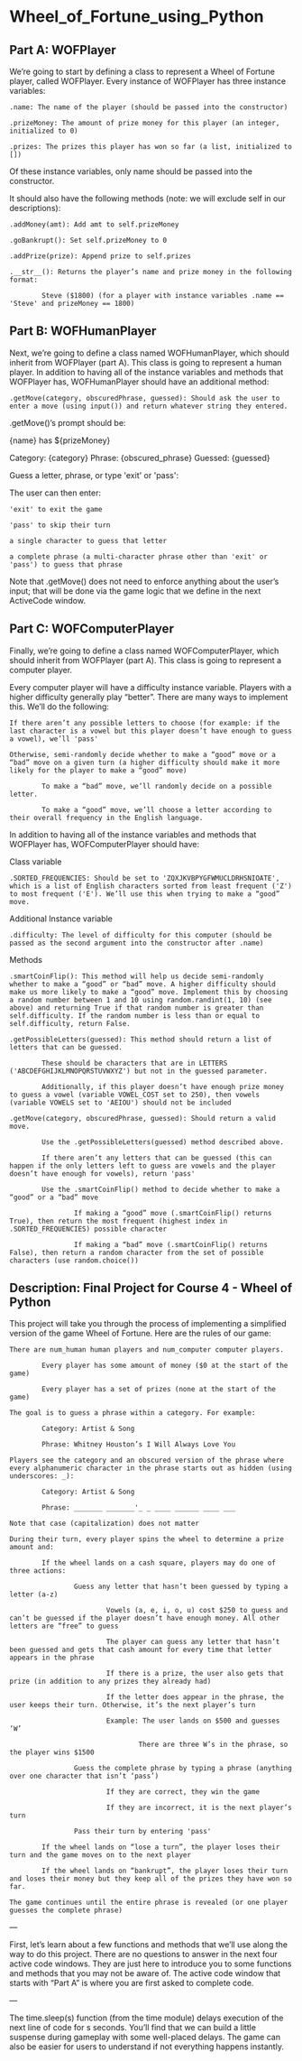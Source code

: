 # Wheel_of_Fortune_using_Python

## Part A: WOFPlayer

We’re going to start by defining a class to represent a Wheel of Fortune player, called WOFPlayer. Every instance of WOFPlayer has three instance variables:

    .name: The name of the player (should be passed into the constructor)

    .prizeMoney: The amount of prize money for this player (an integer, initialized to 0)

    .prizes: The prizes this player has won so far (a list, initialized to [])

Of these instance variables, only name should be passed into the constructor.

It should also have the following methods (note: we will exclude self in our descriptions):

    .addMoney(amt): Add amt to self.prizeMoney

    .goBankrupt(): Set self.prizeMoney to 0

    .addPrize(prize): Append prize to self.prizes

    .__str__(): Returns the player’s name and prize money in the following format:

            Steve ($1800) (for a player with instance variables .name == 'Steve' and prizeMoney == 1800)

## Part B: WOFHumanPlayer

Next, we’re going to define a class named WOFHumanPlayer, which should inherit from WOFPlayer (part A). This class is going to represent a human player. In addition to having all of the instance variables and methods that WOFPlayer has, WOFHumanPlayer should have an additional method:

    .getMove(category, obscuredPhrase, guessed): Should ask the user to enter a move (using input()) and return whatever string they entered.

.getMove()’s prompt should be:

{name} has ${prizeMoney}

Category: {category}
Phrase:  {obscured_phrase}
Guessed: {guessed}

Guess a letter, phrase, or type 'exit' or 'pass':


The user can then enter:

    'exit' to exit the game

    'pass' to skip their turn

    a single character to guess that letter

    a complete phrase (a multi-character phrase other than 'exit' or 'pass') to guess that phrase

Note that .getMove() does not need to enforce anything about the user’s input; that will be done via the game logic that we define in the next ActiveCode window.

## Part C: WOFComputerPlayer

Finally, we’re going to define a class named WOFComputerPlayer, which should inherit from WOFPlayer (part A). This class is going to represent a computer player.

Every computer player will have a difficulty instance variable. Players with a higher difficulty generally play “better”. There are many ways to implement this. We’ll do the following:

    If there aren’t any possible letters to choose (for example: if the last character is a vowel but this player doesn’t have enough to guess a vowel), we’ll 'pass'

    Otherwise, semi-randomly decide whether to make a “good” move or a “bad” move on a given turn (a higher difficulty should make it more likely for the player to make a “good” move)

            To make a “bad” move, we’ll randomly decide on a possible letter.

            To make a “good” move, we’ll choose a letter according to their overall frequency in the English language.

In addition to having all of the instance variables and methods that WOFPlayer has, WOFComputerPlayer should have:

Class variable

    .SORTED_FREQUENCIES: Should be set to 'ZQXJKVBPYGFWMUCLDRHSNIOATE', which is a list of English characters sorted from least frequent ('Z') to most frequent ('E'). We’ll use this when trying to make a “good” move.

Additional Instance variable

    .difficulty: The level of difficulty for this computer (should be passed as the second argument into the constructor after .name)

Methods

    .smartCoinFlip(): This method will help us decide semi-randomly whether to make a “good” or “bad” move. A higher difficulty should make us more likely to make a “good” move. Implement this by choosing a random number between 1 and 10 using random.randint(1, 10) (see above) and returning True if that random number is greater than self.difficulty. If the random number is less than or equal to self.difficulty, return False.

    .getPossibleLetters(guessed): This method should return a list of letters that can be guessed.

            These should be characters that are in LETTERS ('ABCDEFGHIJKLMNOPQRSTUVWXYZ') but not in the guessed parameter.

            Additionally, if this player doesn’t have enough prize money to guess a vowel (variable VOWEL_COST set to 250), then vowels (variable VOWELS set to 'AEIOU') should not be included

    .getMove(category, obscuredPhrase, guessed): Should return a valid move.

            Use the .getPossibleLetters(guessed) method described above.

            If there aren’t any letters that can be guessed (this can happen if the only letters left to guess are vowels and the player doesn’t have enough for vowels), return 'pass'

            Use the .smartCoinFlip() method to decide whether to make a “good” or a “bad” move

                    If making a “good” move (.smartCoinFlip() returns True), then return the most frequent (highest index in .SORTED_FREQUENCIES) possible character

                    If making a “bad” move (.smartCoinFlip() returns False), then return a random character from the set of possible characters (use random.choice())





## Description: Final Project for Course 4 - Wheel of Python

This project will take you through the process of implementing a simplified version of the game Wheel of Fortune. Here are the rules of our game:

    There are num_human human players and num_computer computer players.

            Every player has some amount of money ($0 at the start of the game)

            Every player has a set of prizes (none at the start of the game)

    The goal is to guess a phrase within a category. For example:

            Category: Artist & Song

            Phrase: Whitney Houston’s I Will Always Love You

    Players see the category and an obscured version of the phrase where every alphanumeric character in the phrase starts out as hidden (using underscores: _):

            Category: Artist & Song

            Phrase: _______ _______'_ _ ____ ______ ____ ___

    Note that case (capitalization) does not matter

    During their turn, every player spins the wheel to determine a prize amount and:

            If the wheel lands on a cash square, players may do one of three actions:

                    Guess any letter that hasn’t been guessed by typing a letter (a-z)

                            Vowels (a, e, i, o, u) cost $250 to guess and can’t be guessed if the player doesn’t have enough money. All other letters are “free” to guess

                            The player can guess any letter that hasn’t been guessed and gets that cash amount for every time that letter appears in the phrase

                            If there is a prize, the user also gets that prize (in addition to any prizes they already had)

                            If the letter does appear in the phrase, the user keeps their turn. Otherwise, it’s the next player’s turn

                            Example: The user lands on $500 and guesses ‘W’

                                    There are three W’s in the phrase, so the player wins $1500

                    Guess the complete phrase by typing a phrase (anything over one character that isn’t ‘pass’)

                            If they are correct, they win the game

                            If they are incorrect, it is the next player’s turn

                    Pass their turn by entering 'pass'

            If the wheel lands on “lose a turn”, the player loses their turn and the game moves on to the next player

            If the wheel lands on “bankrupt”, the player loses their turn and loses their money but they keep all of the prizes they have won so far.

    The game continues until the entire phrase is revealed (or one player guesses the complete phrase)

—

First, let’s learn about a few functions and methods that we’ll use along the way to do this project. There are no questions to answer in the next four active code windows. They are just here to introduce you to some functions and methods that you may not be aware of. The active code window that starts with “Part A” is where you are first asked to complete code.

—

The time.sleep(s) function (from the time module) delays execution of the next line of code for s seconds. You’ll find that we can build a little suspense during gameplay with some well-placed delays. The game can also be easier for users to understand if not everything happens instantly.


